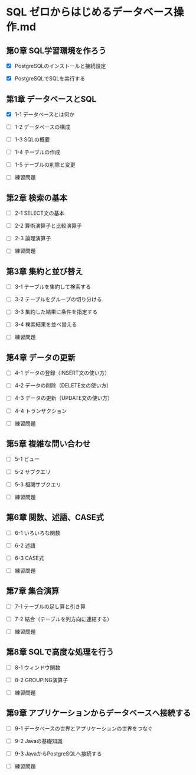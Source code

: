 # SQL ゼロからはじめるデータベース操作.md

## 第0章 SQL学習環境を作ろう

- [x] PostgreSQLのインストールと接続設定

- [x] PostgreSQLでSQLを実行する

## 第1章 データベースとSQL

- [x] 1-1 データベースとは何か

- [ ] 1-2 データベースの構成

- [ ] 1-3 SQLの概要

- [ ] 1-4 テーブルの作成

- [ ] 1-5 テーブルの削除と変更

- [ ] 練習問題

## 第2章 検索の基本

- [ ] 2-1 SELECT文の基本

- [ ] 2-2 算術演算子と比較演算子

- [ ] 2-3 論理演算子

- [ ] 練習問題

## 第3章 集約と並び替え

- [ ] 3-1 テーブルを集約して検索する

- [ ] 3-2 テーブルをグループの切り分ける

- [ ] 3-3 集約した結果に条件を指定する

- [ ] 3-4 検索結果を並べ替える

- [ ] 練習問題

## 第4章 データの更新

- [ ] 4-1 データの登録（INSERT文の使い方）

- [ ] 4-2 データの削除（DELETE文の使い方）

- [ ] 4-3 データの更新（UPDATE文の使い方）

- [ ] 4-4 トランザクション

- [ ] 練習問題

## 第5章 複雑な問い合わせ

- [ ] 5-1 ビュー

- [ ] 5-2 サブクエリ

- [ ] 5-3 相関サブクエリ

- [ ] 練習問題

## 第6章 関数、述語、CASE式

- [ ] 6-1 いろいろな関数

- [ ] 6-2 述語

- [ ] 6-3 CASE式

- [ ] 練習問題

## 第7章 集合演算

- [ ] 7-1 テーブルの足し算と引き算

- [ ] 7-2 結合（テーブルを列方向に連結する）

- [ ] 練習問題

## 第8章 SQLで高度な処理を行う

- [ ] 8-1 ウィンドウ関数

- [ ] 8-2 GROUPING演算子

- [ ] 練習問題

## 第9章 アプリケーションからデータベースへ接続する

- [ ] 9-1 データベースの世界とアプリケーションの世界をつなぐ

- [ ] 9-2 Javaの基礎知識

- [ ] 9-3 JavaからPostgreSQLへ接続する

- [ ] 練習問題
